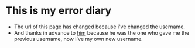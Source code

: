 # This is my error diary
* The url of this page has changed because i've changed the username.
* And thanks in advance to [him](https://github.com/ibrahimalanshor) because he was the one who gave me the previous username, now i've my own new username.
